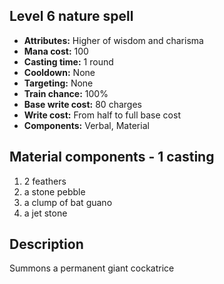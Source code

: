 ## Level 6 nature spell

- **Attributes:** Higher of wisdom and charisma
- **Mana cost:** 100
- **Casting time:** 1 round
- **Cooldown:** None
- **Targeting:** None
- **Train chance:** 100%
- **Base write cost:** 80 charges
- **Write cost:** From half to full base cost
- **Components:** Verbal, Material

## Material components - 1 casting

1. 2 feathers
2. a stone pebble
3. a clump of bat guano
4. a jet stone

## Description

Summons a permanent giant cockatrice
